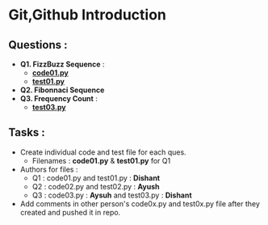# Git,Github Introduction

## Questions :
* **Q1. FizzBuzz Sequence** : 
    * [**code01.py**](code01.py) 
    * [**test01.py**](test01.py)
* **Q2. Fibonnaci Sequence**
* **Q3. Frequency Count** : 
    * [**test03.py**](test03.py)

## Tasks :
* Create individual code and test file for each ques. 
   * Filenames : **code01.py** & **test01.py** for Q1
* Authors for files :
   * Q1 : code01.py and test01.py : **Dishant**
   * Q2 : code02.py and test02.py : **Ayush**
   * Q3 : code03.py : **Aysuh** and test03.py : **Dishant**
* Add comments in other person's code0x.py and test0x.py file after they created and pushed it in repo. 